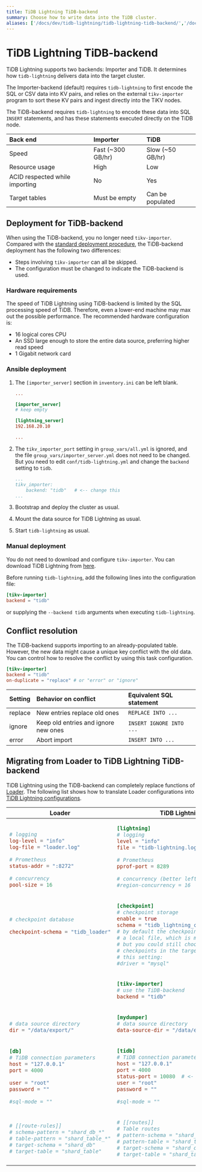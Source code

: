 ```yaml
---
title: TiDB Lightning TiDB-backend
summary: Choose how to write data into the TiDB cluster.
aliases: ['/docs/dev/tidb-lightning/tidb-lightning-tidb-backend/','/docs/dev/reference/tools/tidb-lightning/tidb-backend/']
---
```


# TiDB Lightning TiDB-backend

TiDB Lightning supports two backends: Importer and TiDB. It determines how `tidb-lightning` delivers data into the target cluster.

The Importer-backend (default) requires `tidb-lightning` to first encode the SQL or CSV data into KV pairs, and relies on the external `tikv-importer` program to sort these KV pairs and ingest directly into the TiKV nodes.

The TiDB-backend requires `tidb-lightning` to encode these data into SQL `INSERT` statements, and has these statements executed directly on the TiDB node.

| Back end | Importer | TiDB |
|:---|:---|:---|
| Speed | Fast (~300 GB/hr) | Slow (~50 GB/hr) |
| Resource usage | High | Low |
| ACID respected while importing | No | Yes |
| Target tables | Must be empty | Can be populated |

## Deployment for TiDB-backend

When using the TiDB-backend, you no longer need `tikv-importer`. Compared with the [standard deployment procedure](/tidb-lightning/deploy-tidb-lightning.md), the TiDB-backend deployment has the following two differences:

* Steps involving `tikv-importer` can all be skipped.
* The configuration must be changed to indicate the TiDB-backend is used.

### Hardware requirements

The speed of TiDB Lightning using TiDB-backend is limited by the SQL processing speed of TiDB. Therefore, even a lower-end machine may max out the possible performance. The recommended hardware configuration is:

* 16 logical cores CPU
* An SSD large enough to store the entire data source, preferring higher read speed
* 1 Gigabit network card

### Ansible deployment

1. The `[importer_server]` section in `inventory.ini` can be left blank.

    ```ini
    ...

    [importer_server]
    # keep empty

    [lightning_server]
    192.168.20.10

    ...
    ```

2. The `tikv_importer_port` setting in `group_vars/all.yml` is ignored, and the file `group_vars/importer_server.yml` does not need to be changed. But you need to edit `conf/tidb-lightning.yml` and change the `backend` setting to `tidb`.

    ```yaml
    ...
    tikv_importer:
        backend: "tidb"   # <-- change this
    ...
    ```

3. Bootstrap and deploy the cluster as usual.

4. Mount the data source for TiDB Lightning as usual.

5. Start `tidb-lightning` as usual.

### Manual deployment

You do not need to download and configure `tikv-importer`. You can download TiDB Lightning from [here](/download-ecosystem-tools.md#tidb-lightning).

Before running `tidb-lightning`, add the following lines into the configuration file:

```toml
[tikv-importer]
backend = "tidb"
```

or supplying the `--backend tidb` arguments when executing `tidb-lightning`.

## Conflict resolution

The TiDB-backend supports importing to an already-populated table. However, the new data might cause a unique key conflict with the old data. You can control how to resolve the conflict by using this task configuration.

```toml
[tikv-importer]
backend = "tidb"
on-duplicate = "replace" # or "error" or "ignore"
```

| Setting | Behavior on conflict | Equivalent SQL statement |
|:---|:---|:---|
| replace | New entries replace old ones | `REPLACE INTO ...` |
| ignore | Keep old entries and ignore new ones | `INSERT IGNORE INTO ...` |
| error | Abort import | `INSERT INTO ...` |

## Migrating from Loader to TiDB Lightning TiDB-backend

TiDB Lightning using the TiDB-backend can completely replace functions of [Loader](/loader-overview.md). The following list shows how to translate Loader configurations into [TiDB Lightning configurations](/tidb-lightning/tidb-lightning-configuration.md).

<table>
<thead><tr><th>Loader</th><th>TiDB Lightning</th></tr></thead>
<tbody>
<tr><td>

```toml

# logging
log-level = "info"
log-file = "loader.log"

# Prometheus
status-addr = ":8272"

# concurrency
pool-size = 16
```

</td><td>

```toml
[lightning]
# logging
level = "info"
file = "tidb-lightning.log"

# Prometheus
pprof-port = 8289

# concurrency (better left as default)
#region-concurrency = 16
```

</td></tr>
<tr><td>

```toml

# checkpoint database

checkpoint-schema = "tidb_loader"






```

</td><td>

```toml
[checkpoint]
# checkpoint storage
enable = true
schema = "tidb_lightning_checkpoint"
# by default the checkpoint is stored in
# a local file, which is more efficient.
# but you could still choose to store the
# checkpoints in the target database with
# this setting:
#driver = "mysql"
```

</td></tr>
<tr><td>

```toml



```

</td><td>

```toml
[tikv-importer]
# use the TiDB-backend
backend = "tidb"
```

</td></tr>
<tr><td>

```toml

# data source directory
dir = "/data/export/"
```

</td><td>

```toml
[mydumper]
# data source directory
data-source-dir = "/data/export"
```

</td></tr>

<tr><td>

```toml
[db]
# TiDB connection parameters
host = "127.0.0.1"
port = 4000

user = "root"
password = ""

#sql-mode = ""
```

</td><td>

```toml
[tidb]
# TiDB connection parameters
host = "127.0.0.1"
port = 4000
status-port = 10080  # <- this is required
user = "root"
password = ""

#sql-mode = ""
```

</td></tr>
<tr><td>

```toml
# [[route-rules]]
# schema-pattern = "shard_db_*"
# table-pattern = "shard_table_*"
# target-schema = "shard_db"
# target-table = "shard_table"
```

</td><td>

```toml
# [[routes]]
# Table routes
# pattern-schema = "shard_db_*"
# pattern-table = "shard_table_*"
# target-schema = "shard_db"
# target-table = "shard_table"
```

</td></tr>
</tbody>
</table>
